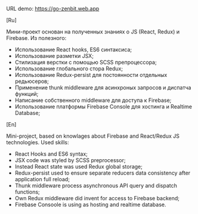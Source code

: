 URL demo:
https://go-zenbit.web.app

[Ru]


Мини-проект основан на полученных знаниях о JS (React, Redux) и Firebase.
Из полезного:
 - Использование React hooks, ES6 синтаксиса;
 - Использование разметки JSX;
 - Стилизация верстки с помощью SCSS препроцессора;
 - Использование глобального стора Redux;
 - Использование Redux-persist для постоянности отдельных редьюсеров;
 - Применение thunk middleware для асинхроных запросов и диспатча функций;
 - Написание собственного middleware для доступа к Firebase;
 - Использование платформы Firebase Console для хостинга и Realtime Database;


[En]


Mini-project, based on knowlages about Firebase and React/Redux JS technologies.
Used skills:
 - React Hooks and ES6 syntax;
 - JSX code was styled by SCSS preprocessor;
 - Instead React state was used Redux global storage;
 - Redux-persist used to ensure separate reducers data consistency after application full reload;
 - Thunk middleware process asynchronous API query and dispatch functions;
 - Own Redux middleware did invent for access to Firebase backend;
 - Firebase Consoole is using as hosting and realtime database.
